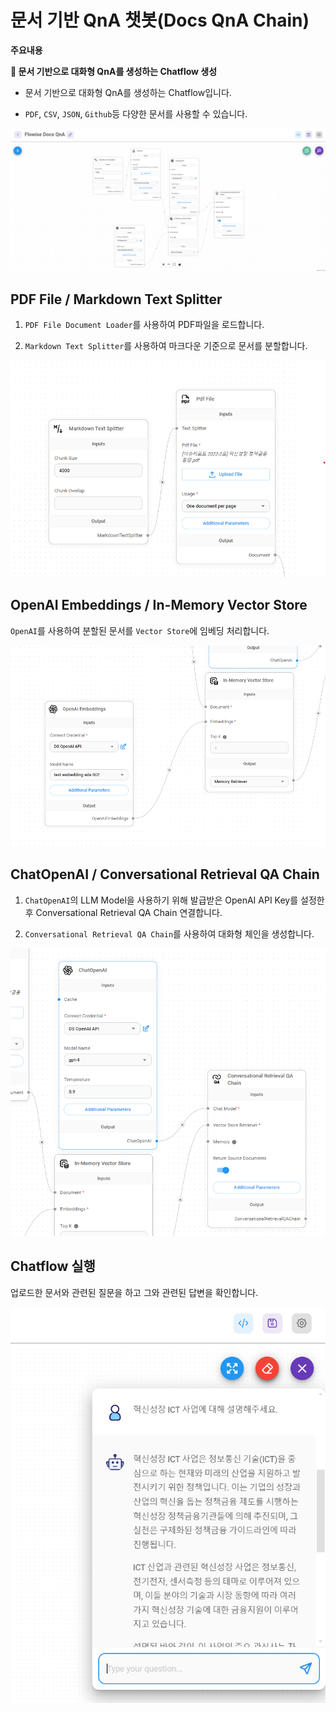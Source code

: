 # 문서 기반 QnA 챗봇(Docs QnA Chain)

**주요내용**

**🤖 문서 기반으로 대화형 QnA를 생성하는 Chatflow 생성**

- 문서 기반으로 대화형 QnA를 생성하는 Chatflow입니다.

- `PDF`, `CSV`, `JSON`, `Github`등 다양한 문서를 사용할 수 있습니다.

<img src="./images/FlowiseAI Docs QnA.png" alt="FlowiseAI Docs QnA">


## PDF File / Markdown Text Splitter
1. `PDF File Document Loader`를 사용하여 PDF파일을 로드합니다.

2. `Markdown Text Splitter`를 사용하여 마크다운 기준으로 문서를 분할합니다.

<img src="./images/FlowiseAI Docs QnA_TextSplitters.png" alt="FlowiseAI Docs QnA_TextSplitters">


## OpenAI Embeddings / In-Memory Vector Store

`OpenAI`를 사용하여 분할된 문서를 `Vector Store`에 임베딩 처리합니다.

<img src="./images/FlowiseAI Docs QnA_Embeddings.png" alt="FlowiseAI Docs QnA_Embeddings">

## ChatOpenAI / Conversational Retrieval QA Chain

1. `ChatOpenAI`의 LLM Model을 사용하기 위해 발급받은 OpenAI API Key를 설정한 후 Conversational Retrieval QA Chain 연결합니다.

2. `Conversational Retrieval QA Chain`를 사용하여 대화형 체인을 생성합니다.

<img src="./images/FlowiseAI Docs QnA_ChatOpenAI.png" alt="FlowiseAI Docs QnA_ChatOpenAI">


## Chatflow 실행

업로드한 문서와 관련된 질문을 하고 그와 관련된 답변을 확인합니다.

<img src="./images/FlowiseAI Docs QnA_answer.png" alt="FlowiseAI Docs QnA_answer">